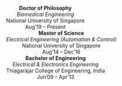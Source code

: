<style>
.container {
  display: flex;
  width: 100%;
  flex-wrap: wrap;
  align-items: flex-start;
  justify-content: space-between;
}

.text {
  padding-left: 5px;
  padding-right: 5px;
}
</style>

<div class="container">
      <div class="text" align="center">
        <b>Doctor of Philosophy</b><br>
        <i>Biomedical Engineering</i><br>
        National University of Singapore<br>
        Aug’19 – Present
      </div>
      <div class="text" align="center">
        <b>Master of Science</b><br>
        <i>Electrical Engineering (Automation & Control)</i><br>
        National University of Singapore<br>
        Aug’14 – Dec’16
      </div>
      <div class="text" align="center">
        <b>Bachelor of Engineering</b><br>
        <i>Electrical & Electronics Engineering</i><br>
        Thiagarajar College of Engineering, India<br>
        Jun’09 – Apr’13
      </div>
</div>

